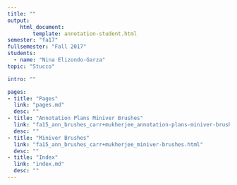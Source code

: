 ```yaml
---
title: ""
output:
    html_document:
        template: annotation-student.html
semester: "fa17"
fullsemester: "Fall 2017"
students:
  - name: "Nina Elizondo-Garza"
topic: "Stucco"

intro: ""

pages:
- title: "Pages"
  link: "pages.md"
  desc: ""
- title: "Annotation Plans Miniver Brushes"
  link: "fa15_ann_brushes_carr+mukherjee_annotation-plans-miniver-brushes.html"
  desc: ""
- title: "Miniver Brushes"
  link: "fa15_ann_brushes_carr+mukherjee_miniver-brushes.html"
  desc: ""
- title: "Index"
  link: "index.md"
  desc: ""
---
```

